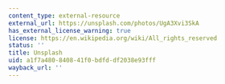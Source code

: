 ```yaml
---
content_type: external-resource
external_url: https://unsplash.com/photos/UgA3Xvi3SkA
has_external_license_warning: true
license: https://en.wikipedia.org/wiki/All_rights_reserved
status: ''
title: Unsplash
uid: a1f7a480-8408-41f0-bdfd-df2038e93fff
wayback_url: ''
---
```

